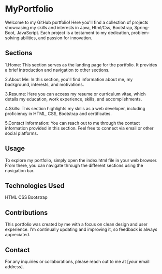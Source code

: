# MyPortfolio
Welcome to my GitHub portfolio! Here you'll find a collection of projects showcasing my skills and interests in Java, Html/Css, Bootstrap, Spring-Boot, JavaScript. Each project is a testament to my dedication, problem-solving abilities, and passion for innovation.
## Sections
1.Home: This section serves as the landing page for the portfolio. It provides a brief introduction and navigation to other sections.

2.About Me: In this section, you'll find information about me, my background, interests, and motivations.

3.Resume: Here you can access my resume or curriculum vitae, which details my education, work experience, skills, and accomplishments.

4.Skills: This section highlights my skills as a web developer, including proficiency in HTML, CSS, Bootstrap and certificates.

5.Contact Information: You can reach out to me through the contact information provided in this section. Feel free to connect via email or other social platforms.

## Usage
To explore my portfolio, simply open the index.html file in your web browser. From there, you can navigate through the different sections using the navigation bar.

## Technologies Used
HTML
CSS
Bootstrap

## Contributions
This portfolio was created by me with a focus on clean design and user experience. I'm continually updating and improving it, so feedback is always appreciated.

## Contact
For any inquiries or collaborations, please reach out to me at [your email address].
